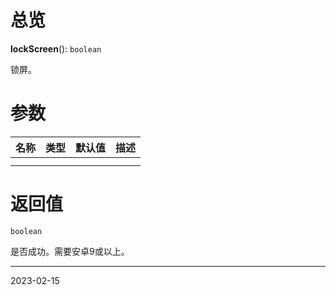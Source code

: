 # 总览

**lockScreen**(): `boolean`

锁屏。


# 参数
| 名称 | 类型 | 默认值 | 描述                            |
| ---- | ---- | ------ | ------------------------------- |
|      |      |        |                                 |
|      |      |        |  |

# 返回值

`boolean`

是否成功。需要安卓9或以上。

---
2023-02-15